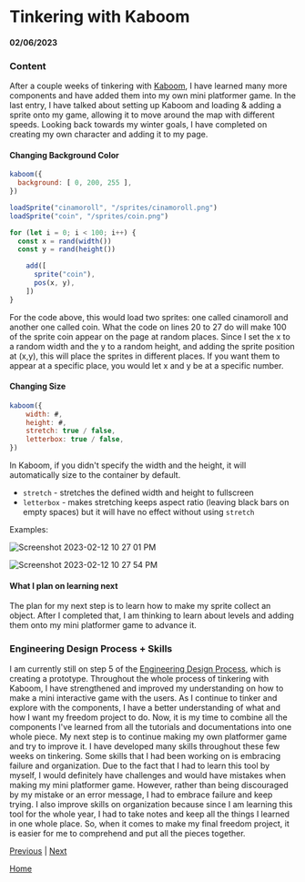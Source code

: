 # Tinkering with Kaboom

#### 02/06/2023

### Content

After a couple weeks of tinkering with [Kaboom](https://kaboomjs.com/), I have learned many more components and have added them into my own mini platformer game. In the last entry, I have talked about setting up Kaboom and loading & adding a sprite onto my game, allowing it to move around the map with different speeds. Looking back towards my winter goals, I have completed on creating my own character and adding it to my page. 

#### Changing Background Color
```js
kaboom({
  background: [ 0, 200, 255 ],
})
```

```js
loadSprite("cinamoroll", "/sprites/cinamoroll.png")
loadSprite("coin", "/sprites/coin.png")

for (let i = 0; i < 100; i++) {
  const x = rand(width())
  const y = rand(height())

    add([
      sprite("coin"),
      pos(x, y),
    ])
}
```

For the code above, this would load two sprites: one called cinamoroll and another one called coin. What the code on lines 20 to 27 do will make 100 of the sprite coin appear on the page at random places. Since I set the x to a random width and the y to a random height, and adding the sprite position at (x,y), this will place the sprites in different places. If you want them to appear at a specific place, you would let x and y be at a specific number. 

#### Changing Size
```js
kaboom({
	width: #,
	height: #,
	stretch: true / false,
	letterbox: true / false,
})
```
In Kaboom, if you didn't specify the width and the height, it will automatically size to the container by default. 
* `stretch` - stretches the defined width and height to fullscreen
* `letterbox` - makes stretching keeps aspect ratio (leaving black bars on empty spaces) but it will have no effect without using `stretch`

Examples: 

![Screenshot 2023-02-12 10 27 01 PM](https://user-images.githubusercontent.com/91750499/218363719-26120592-5b18-4838-a463-f082350c8373.png)

![Screenshot 2023-02-12 10 27 54 PM](https://user-images.githubusercontent.com/91750499/218363804-cfc98bd7-3920-4ccb-a9bd-4954fe305aa6.png)


#### What I plan on learning next
The plan for my next step is to learn how to make my sprite collect an object. After I completed that, I am thinking to learn about levels and adding them onto my mini platformer game to advance it. 

### Engineering Design Process + Skills
I am currently still on step 5 of the [Engineering Design Process](https://hstatsep.github.io/students/#edp), which is creating a prototype. Throughout the whole process of tinkering with Kaboom, I have strengthened and improved my understanding on how to make a mini interactive game with the users. As I continue to tinker and explore with the components, I have a better understanding of what and how I want my freedom project to do. Now, it is my time to combine all the components I've learned from all the tutorials and documentations into one whole piece. My next step is to continue making my own platformer game and try to improve it. I have developed many skills throughout these few weeks on tinkering. Some skills that I had been working on is embracing failure and organization. Due to the fact that I had to learn this tool by myself, I would definitely have challenges and would have mistakes when making my mini platformer game. However, rather than being discouraged by my mistake or an error message, I had to embrace failure and keep trying. I also improve skills on organization because since I am learning this tool for the whole year, I had to take notes and keep all the things I learned in one whole place. So, when it comes to make my final freedom project, it is easier for me to comprehend and put all the pieces together.

[Previous](entry02.md) | [Next](entry04.md)

[Home](../README.md)
